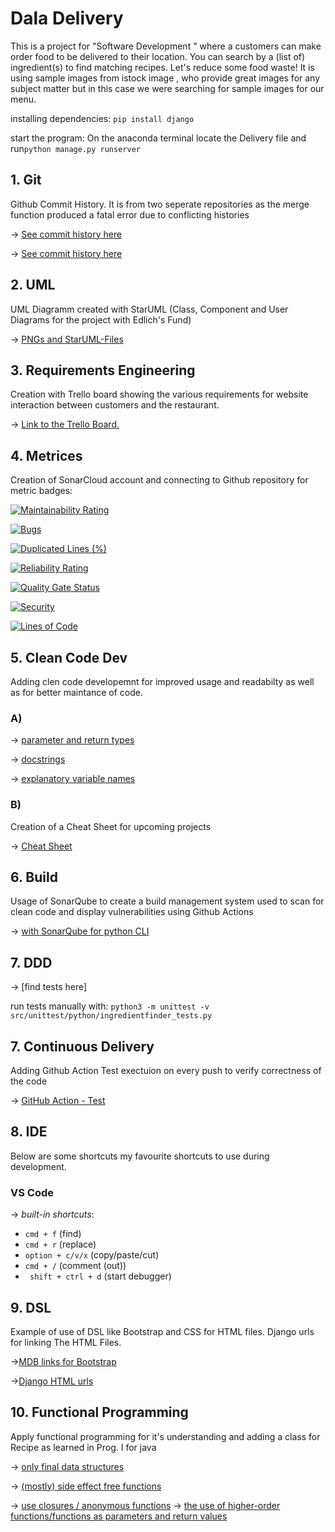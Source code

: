 # Dala Delivery
This is a project for "Software Development " where a customers can make order food to be delivered to their location. You can search by a (list of) ingredient(s) to find matching recipes. Let's reduce some food waste!
It is using sample images from istock image , who provide great images for any subject matter but in this case we were searching for sample images for our menu.

installing dependencies:
`pip install django`


start the program: 
 On the anaconda terminal locate the Delivery file and run`python manage.py runserver`



## 1. Git
Github Commit History. It is from two seperate repositories as the merge function produced a fatal error due to conflicting histories

&rarr; [See commit history here](https://github.com/iammeechar/Dala-Delivery/commits/master)

&rarr; [See commit history here](https://github.com/iammeechar/Food-Delivery-App../commits)

## 2. UML 
UML Diagramm created with StarUML (Class, Component and User Diagrams for the project with Edlich's Fund)

&rarr; [PNGs and StarUML-Files](https://github.com/iammeechar/Dala-Delivery/tree/master/UML)

## 3. Requirements Engineering
Creation with Trello board showing the various requirements for website interaction between customers and the restaurant.

&rarr; [Link to the Trello Board.](https://trello.com/b/DndzLlGj/food-delivery-app)


## 4. Metrices
Creation of SonarCloud account and connecting to  Github repository for metric badges:

[![Maintainability Rating](https://sonarcloud.io/component_measures?id=iammeechar_Dala-Delivery&metric=sqale_rating&view=list)](https://sonarcloud.io/summary/new_code?id=iammeechar_Dala-Delivery)

[![Bugs](https://sonarcloud.io/component_measures?id=iammeechar_Dala-Delivery&metric=reliability_rating&view=list)](https://sonarcloud.io/summary/new_code?id=iammeechar_Dala-Delivery)

[![Duplicated Lines (%)](https://sonarcloud.io/component_measures?id=iammeechar_Dala-Delivery&metric=duplicated_lines_density&view=list)](https://sonarcloud.io/summary/new_code?id=iammeechar_Dala-Delivery)

[![Reliability Rating](https://sonarcloud.io/component_measures?id=iammeechar_Dala-Delivery&metric=reliability_rating&view=list)](https://sonarcloud.io/summary/new_code?id=iammeechar_Dala-Delivery)

[![Quality Gate Status](https://sonarcloud.io/summary/new_code?id=iammeechar_Dala-Delivery)](https://sonarcloud.io/summary/new_code?id=iammeechar_Dala-Delivery)

[![Security](https://sonarcloud.io/component_measures?id=iammeechar_Dala-Delivery&metric=new_security_rating&view=list)](https://sonarcloud.io/summary/new_code?id=iammeechar_Dala-Delivery)

[![Lines of Code](https://sonarcloud.io/summary/new_code?id=iammeechar_Dala-Delivery)](https://sonarcloud.io/summary/new_code?id=iammeechar_Dala-Delivery)

## 5. Clean Code Dev
Adding clen code developemnt for improved usage and readabilty as well as for better maintance of code.

### A)
&rarr; [parameter and return types](https://github.com/iammeechar/Dala-Delivery/blob/main/customer/views.py#L22)

&rarr; [docstrings](https://github.com/iammeechar/Dala-Delivery/blob/main/customer/views.py#L20)

&rarr; [explanatory variable names](https://github.com/iammeechar/Dala-Delivery/blob/main/customer/views.py#L72)


### B)
Creation of a Cheat Sheet for upcoming projects 

&rarr; [Cheat Sheet](https://github.com/iammeechar/Dala-Delivery/blob/master/Clean%20Code%20Cheat%20Sheet/Clean%20Code.md)

## 6. Build
Usage of SonarQube to create a build management system used to scan for clean code and display vulnerabilities using Github Actions 

&rarr; [with SonarQube for python CLI](https://github.com/iammeechar/Dala-Delivery/blob/main/.github/workflows/build.yml)

## 7. DDD


&rarr; [find tests here]

run tests manually with:
`python3 -m unittest -v src/unittest/python/ingredientfinder_tests.py`

## 7. Continuous Delivery
Adding Github Action Test exectuion on every push to verify correctness of the code

&rarr; [GitHub Action - Test](https://github.com/iammeechar/Dala-Delivery/tree/main/.github/workflows)

## 8. IDE
Below are some shortcuts my favourite shortcuts to use during development. 

### VS Code 
  
&rarr; *built-in shortcuts*:
- ```cmd + f``` (find)
- ```cmd + r``` (replace) 
- ```option + c/v/x``` (copy/paste/cut)
- ```cmd + /``` (comment (out))  
- ``` shift + ctrl + d``` (start debugger)

## 9. DSL
Example of use of DSL like Bootstrap and CSS for HTML files. Django urls for linking The HTML Files.   

&rarr;[MDB links for Bootstrap](https://github.com/iammeechar/Dala-Delivery/blob/main/customer/Templates/customer/base.html#L19)

&rarr;[Django HTML urls](https://github.com/iammeechar/Dala-Delivery/blob/main/customer/Templates/customer/order.html#L1)
## 10. Functional Programming
Apply functional programming for it's understanding and adding a class for Recipe as learned in Prog. I for java

&rarr; [only final data structures](https://github.com/iammeechar/Dala-Delivery/blob/main/customer/views.py#L72)

&rarr; [(mostly) side effect free functions](https://github.com/iammeechar/Dala-Delivery/blob/main/customer/views.py#L22)

&rarr; [use closures / anonymous functions](https://github.com/iammeechar/Dala-Delivery/blob/main/customer/views.py#L114)
&rarr; [the use of higher-order functions/functions as parameters and return values](https://github.com/iammeechar/Dala-Delivery/blob/main/customer/views.py#L98)
